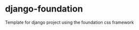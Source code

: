 django-foundation
=================

Template for django project using the foundation css framework
